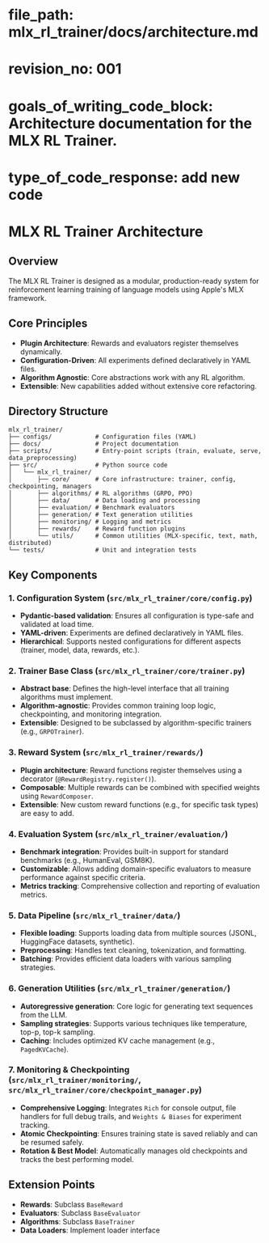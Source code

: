 # file_path: mlx_rl_trainer/docs/architecture.md
# revision_no: 001
# goals_of_writing_code_block: Architecture documentation for the MLX RL Trainer.
# type_of_code_response: add new code
# MLX RL Trainer Architecture

## Overview
The MLX RL Trainer is designed as a modular, production-ready system for reinforcement learning training of language models using Apple's MLX framework.

## Core Principles
- **Plugin Architecture**: Rewards and evaluators register themselves dynamically.
- **Configuration-Driven**: All experiments defined declaratively in YAML files.
- **Algorithm Agnostic**: Core abstractions work with any RL algorithm.
- **Extensible**: New capabilities added without extensive core refactoring.

## Directory Structure
```
mlx_rl_trainer/
├── configs/            # Configuration files (YAML)
├── docs/               # Project documentation
├── scripts/            # Entry-point scripts (train, evaluate, serve, data_preprocessing)
├── src/                # Python source code
│   └── mlx_rl_trainer/
│       ├── core/       # Core infrastructure: trainer, config, checkpointing, managers
│       ├── algorithms/ # RL algorithms (GRPO, PPO)
│       ├── data/       # Data loading and processing
│       ├── evaluation/ # Benchmark evaluators
│       ├── generation/ # Text generation utilities
│       ├── monitoring/ # Logging and metrics
│       ├── rewards/    # Reward function plugins
│       └── utils/      # Common utilities (MLX-specific, text, math, distributed)
└── tests/              # Unit and integration tests
```

## Key Components

### 1. Configuration System (`src/mlx_rl_trainer/core/config.py`)
- **Pydantic-based validation**: Ensures all configuration is type-safe and validated at load time.
- **YAML-driven**: Experiments are defined declaratively in YAML files.
- **Hierarchical**: Supports nested configurations for different aspects (trainer, model, data, rewards, etc.).

### 2. Trainer Base Class (`src/mlx_rl_trainer/core/trainer.py`)
- **Abstract base**: Defines the high-level interface that all training algorithms must implement.
- **Algorithm-agnostic**: Provides common training loop logic, checkpointing, and monitoring integration.
- **Extensible**: Designed to be subclassed by algorithm-specific trainers (e.g., `GRPOTrainer`).

### 3. Reward System (`src/mlx_rl_trainer/rewards/`)
- **Plugin architecture**: Reward functions register themselves using a decorator (`@RewardRegistry.register()`).
- **Composable**: Multiple rewards can be combined with specified weights using `RewardComposer`.
- **Extensible**: New custom reward functions (e.g., for specific task types) are easy to add.

### 4. Evaluation System (`src/mlx_rl_trainer/evaluation/`)
- **Benchmark integration**: Provides built-in support for standard benchmarks (e.g., HumanEval, GSM8K).
- **Customizable**: Allows adding domain-specific evaluators to measure performance against specific criteria.
- **Metrics tracking**: Comprehensive collection and reporting of evaluation metrics.

### 5. Data Pipeline (`src/mlx_rl_trainer/data/`)
- **Flexible loading**: Supports loading data from multiple sources (JSONL, HuggingFace datasets, synthetic).
- **Preprocessing**: Handles text cleaning, tokenization, and formatting.
- **Batching**: Provides efficient data loaders with various sampling strategies.

### 6. Generation Utilities (`src/mlx_rl_trainer/generation/`)
- **Autoregressive generation**: Core logic for generating text sequences from the LLM.
- **Sampling strategies**: Supports various techniques like temperature, top-p, top-k sampling.
- **Caching**: Includes optimized KV cache management (e.g., `PagedKVCache`).

### 7. Monitoring & Checkpointing (`src/mlx_rl_trainer/monitoring/`, `src/mlx_rl_trainer/core/checkpoint_manager.py`)
- **Comprehensive Logging**: Integrates `Rich` for console output, file handlers for full debug trails, and `Weights & Biases` for experiment tracking.
- **Atomic Checkpointing**: Ensures training state is saved reliably and can be resumed safely.
- **Rotation & Best Model**: Automatically manages old checkpoints and tracks the best performing model.

## Extension Points

- **Rewards**: Subclass `BaseReward`
- **Evaluators**: Subclass `BaseEvaluator`
- **Algorithms**: Subclass `BaseTrainer`
- **Data Loaders**: Implement loader interface

